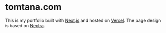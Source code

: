 # tomtana.com

This is my portfolio built with [Next.js](https://nextjs.org/) and hosted on [Vercel](https://vercel.com/home). The page design is based on [Nextra](https://nextra.vercel.app/).
